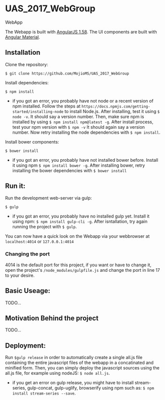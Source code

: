 # UAS_2017_WebGroup
WebApp 

The Webapp is built with [AngularJS 1.58](https://angularjs.org/). 
The UI components are built with [Angular Material](https://material.angularjs.org/).

## Installation

Clone the repository:

    $ git clone https://github.com/MojioMS/UAS_2017_WebGroup

Install dependencies:
    
    $ npm install

* if you got an error, you probably have not node or a recent version of npm installed. Follow the steps at ```https://docs.npmjs.com/getting-started/installing-node``` to install Node.js. After installing, test it using ```$ node -v```. It should say a version number. Then, make sure npm is installed by using ```$ npm install npm@latest -g```. After install process, test your npm version with ```$ npm -v``` It should again say a version number. Now retry installing the node dependencies with ```$ npm install```.

Install bower components:

    $ bower install

* if you got an error, you probably have not installed bower before. Install it using npm ```$ npm install bower -g```. After installing bower, retry installing the bower dependencies with ```$ bower install```

## Run it:

Run the development web-server via gulp:

    $ gulp

* if you got an error, you probably have no installed gulp yet. Install it using npm: ```$ npm install gulp-cli -g```. After isntallation, try again running the project with ```$ gulp```.

You can now have a quick look on the Webapp via your webbrowser at 
```localhost:4014``` or ```127.0.0.1:4014```

### Changing the port 
4014 is the default port for this project, if you want or have to change it, 
open the project's ```/node_modules/gulpfile.js``` and change the port in line 
17 to your desire.

## Basic Useage:

TODO...

## Motivation Behind the project

TODO...

## Deployment:

Run ```$gulp release``` in order to automatically create a single all.js file containing the entire javascript files of the webapp in a concatinated and minified form. Then, you can simply deploy the javascript sources using the all.js file, for example using nodeJS: ```$ node all.js```.

* if you get an error on gulp release, you might have to install stream-series, gulp-concat, gulp-uglify, browserify using npm such as: ```$ npm install stream-series --save```.